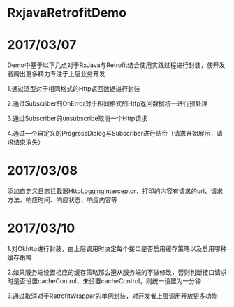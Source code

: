 # RxjavaRetrofitDemo

# 2017/03/07

Demo中基于以下几点对于RxJava与Retrofit结合使用实践过程进行封装，使开发者腾出更多精力专注于上层业务开发

1.通过泛型对于相同格式的Http返回数据进行封装

2.通过Subscriber的OnError对于相同格式的Http返回数据统一进行预处理

3.通过Subscriber的unsubscribe取消一个Http请求

4.通过一个自定义的ProgressDialog与Subscriber进行结合（请求开始展示，请求结束消失）



# 2017/03/08

添加自定义日志拦截器HttpLoggingInterceptor，打印的内容有请求的url、请求方法、响应时间、响应状态、响应内容等



# 2017/03/10

1.对Okhttp进行封装，由上层调用时决定每个接口是否启用缓存策略以及启用哪种缓存策略

2.如果服务端设置相应的缓存策略那么遵从服务端的不做修改，否则判断接口请求时是否设置cacheControl，未设置cacheControl，则统一设置为一分钟

3.通过取消对于RetrofitWrapper的单例封装，对开发者上层调用开放更多功能